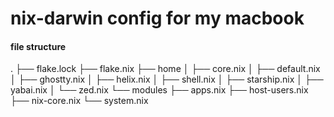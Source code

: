 # nix-darwin config for my macbook

#### file structure

.
├── flake.lock
├── flake.nix
├── home
│   ├── core.nix
│   ├── default.nix
│   ├── ghostty.nix
│   ├── helix.nix
│   ├── shell.nix
│   ├── starship.nix
│   ├── yabai.nix
│   └── zed.nix
└── modules
    ├── apps.nix
    ├── host-users.nix
    ├── nix-core.nix
    └── system.nix
